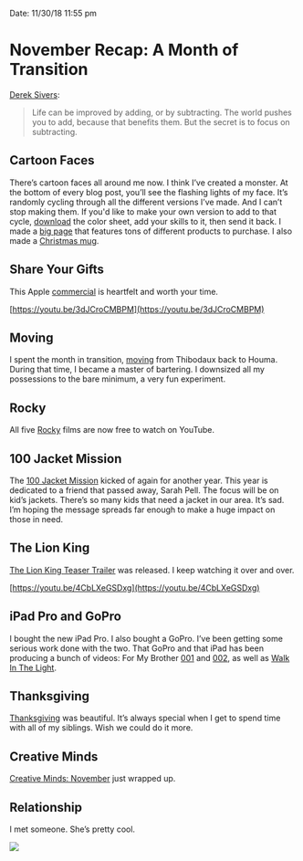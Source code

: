 
Date: 11/30/18 11:55 pm

# November Recap: A Month of Transition

[Derek Sivers](https://nashp.com/life-can-be-improved-by-adding-or-by-subtracting-the-world-pushes-you-to-add-because-that-benefits):

> Life can be improved by adding, or by subtracting. The world pushes you to add, because that benefits them. But the secret is to focus on subtracting.

## Cartoon Faces

There’s cartoon faces all around me now. I think I’ve created a monster. At the bottom of every blog post, you’ll see the flashing lights of my face. It’s randomly cycling through all the different versions I’ve made. And I can’t stop making them. If you'd like to make your own version to add to that cycle, [download](https://i.imgur.com/VvVHUEV.jpg) the color sheet, add your skills to it, then send it back. I made a [big page](https://nashp.com/cartoon) that features tons of different products to purchase. I also made a [Christmas mug](https://nashp.com/christmas-mug).

## Share Your Gifts

This Apple [commercial](https://nashp.com/share-your-gifts) is heartfelt and worth your time.

[https://youtu.be/3dJCroCMBPM](https://youtu.be/3dJCroCMBPM)

## Moving

I spent the month in transition, [moving](https://nashp.com/for-my-brother-001-farewell-to-thibodaux-apartment) from Thibodaux back to Houma. During that time, I became a master of bartering. I downsized all my possessions to the bare minimum, a very fun experiment.

## Rocky

All five [Rocky](https://nashp.com/rocky) films are now free to watch on YouTube.

## 100 Jacket Mission

The [100 Jacket Mission](https://nashp.com/jackets) kicked of again for another year. This year is dedicated to a friend that passed away, Sarah Pell. The focus will be on kid’s jackets. There’s so many kids that need a jacket in our area. It’s sad. I’m hoping the message spreads far enough to make a huge impact on those in need.

## The Lion King

[The Lion King Teaser Trailer](https://nashp.com/the-lion-king-official-teaser-trailer) was released. I keep watching it over and over.

[https://youtu.be/4CbLXeGSDxg](https://youtu.be/4CbLXeGSDxg)

## iPad Pro and GoPro

I bought the new iPad Pro. I also bought a GoPro. I’ve been getting some serious work done with the two. That GoPro and that iPad has been producing a bunch of videos: For My Brother [001](https://nashp.com/for-my-brother-001-farewell-to-thibodaux-apartment) and [002](https://nashp.com/for-my-brother-002-sundays-at-cross-church), as well as [Walk In The Light](https://nashp.com/walk-in-the-light).

## Thanksgiving

[Thanksgiving](https://nashp.com/thanksgiving-2018) was beautiful. It’s always special when I get to spend time with all of my siblings. Wish we could do it more.

## Creative Minds

[Creative Minds: November](https://nashp.com/creative-minds-november) just wrapped up.

## Relationship

I met someone. She’s pretty cool.

![](https://i.imgur.com/ZoNjORY.jpg)
